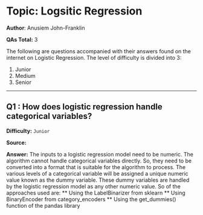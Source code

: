 # Topic: Logsitic Regression

**Author**: Anusiem John-Franklin

**QAs Total:** 3

The following are questions accompanied with their answers found on the internet on Logistic Regression. The level of difficulty is divided into 3:

1. Junior 
2. Medium 
3. Senior

---

## Q1 : How does logistic regression handle categorical variables?

**Difficulty:** `Junior`

**Source:** 


**Answer:**
The inputs to a logistic regression model need to be numeric. The algorithm cannot handle categorical variables directly. So, they need to be converted into a format that is suitable for the algorithm to process. 
The various levels of a categorical variable will be assigned a unique numeric value known as the dummy variable. These dummy variables are handled by the logistic regression model as any other numeric value. So of the approaches used are:
** Using the LabelBinarizer from sklearn
** Using BinaryEncoder from category_encoders
** Using the get_dummies() function of the pandas library
